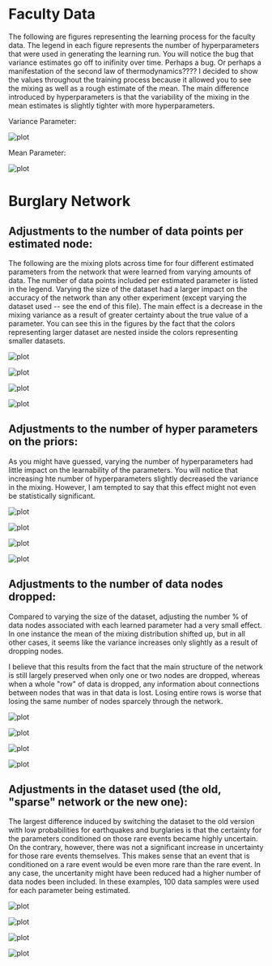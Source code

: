 # Faculty Data

The following are figures representing the learning process for the faculty data.
The legend in each figure represents the number of hyperparameters that were used in generating the learning run.
You will notice the bug that variance estimates go off to inifinity over time.
Perhaps a bug. Or perhaps a manifestation of the second law of thermodynamics????
I decided to show the values throughout the training process because it allowed you to see the mixing as well as a rough estimate of the mean.
The main difference introduced by hyperparameters is that the variability of the mixing in the mean estimates is slightly tighter with more hyperparameters.

Variance Parameter:

![plot](Figures/Figure_1_faculty_estimated_sigmas.png)

Mean Parameter:

![plot](Figures/Figure_2_faculty_estimated_mus.png)

# Burglary Network

## Adjustments to the number of data points per estimated node:

The following are the mixing plots across time for four different estimated parameters from the network that were learned from varying amounts of data.
The number of data points included per estimated parameter is listed in the legend.
Varying the size of the dataset had a larger impact on the accuracy of the network than any other experiment (except varying the dataset used -- see the end of this file).
The main effect is a decrease in the mixing variance as a result of greater certainty about the true value of a parameter.
You can see this in the figures by the fact that the colors representing larger dataset are nested inside the colors representing smaller datasets.

![plot](Figures/Figure_3_marygivenA_samples.png) 

![plot](Figures/Figure_4_marygivenNotA_samples.png) 

![plot](Figures/Figure_5_burglary_samples.png)

![plot](Figures/Figure_6_earthquake_samples.png)

## Adjustments to the number of hyper parameters on the priors:

As you might have guessed, varying the number of hyperparameters had little impact on the learnability of the parameters.
You will notice that increasing hte number of hyperparameters slightly decreased the variance in the mixing.
However, I am tempted to say that this effect might not even be statistically significant.

![plot](Figures/Figure_7_mary_params.png)

![plot](Figures/Figure_8_maryNo_params.png)

![plot](Figures/Figure_9_burglary_params.png)

![plot](Figures/Figure_10_earthquake_params.png)

## Adjustments to the number of data nodes dropped:

Compared to varying the size of the dataset, adjusting the number % of data nodes associated with each learned parameter had a very small effect.
In one instance the mean of the mixing distribution shifted up, but in all other cases, it seems like the variance increases only slightly
as a result of dropping nodes.

I believe that this results from the fact that the main structure of the network is still largely preserved when only one or two nodes are dropped,
whereas when a whole "row" of data is dropped, any information about connections between nodes that was in that data is lost.
Losing entire rows is worse that losing the same number of nodes sparcely through the network.

![plot](Figures/Figure_11_mary_dropped.png)

![plot](Figures/Figure_12_maryNot_dropped.png)

![plot](Figures/Figure_13_burglary_dropped.png)

![plot](Figures/Figure_14_earthquake_dropped.png)

## Adjustments in the dataset used (the old, "sparse" network or the new one):

The largest difference induced by switching the dataset to the old version with low probabilities for earthquakes and burglaries is that 
the certainty for the parameters conditioned on those rare events became highly uncertain.
On the contrary, however, there was not a significant increase in uncertainty for those rare events themselves.
This makes sense that an event that is conditioned on a rare event would be even more rare than the rare event.
In any case, the uncertanity might have been reduced had a higher number of data nodes been included.
In these examples, 100 data samples were used for each parameter being estimated.

![plot](Figures/Figure_15_mary_dataset.png)

![plot](Figures/Figure_16_maryNo_dataset.png)

![plot](Figures/Figure_17_burglary_dataset.png)

![plot](Figures/Figure_18_earthquake_dataset.png)
